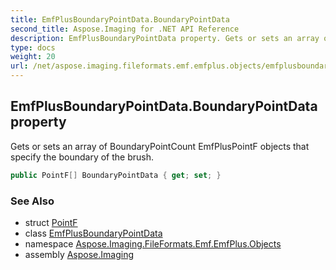 ```yaml
---
title: EmfPlusBoundaryPointData.BoundaryPointData
second_title: Aspose.Imaging for .NET API Reference
description: EmfPlusBoundaryPointData property. Gets or sets an array of BoundaryPointCount EmfPlusPointF objects that specify the boundary of the brush
type: docs
weight: 20
url: /net/aspose.imaging.fileformats.emf.emfplus.objects/emfplusboundarypointdata/boundarypointdata/
---
```

## EmfPlusBoundaryPointData.BoundaryPointData property

Gets or sets an array of BoundaryPointCount EmfPlusPointF objects that specify the boundary of the brush.

```csharp
public PointF[] BoundaryPointData { get; set; }
```

### See Also

* struct [PointF](../../../aspose.imaging/pointf/)
* class [EmfPlusBoundaryPointData](../)
* namespace [Aspose.Imaging.FileFormats.Emf.EmfPlus.Objects](../../emfplusboundarypointdata/)
* assembly [Aspose.Imaging](../../../)


